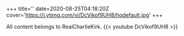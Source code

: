 +++
title=''
date=2020-08-25T04:18:20Z
cover='https://i.ytimg.com/vi/DcVikof9UH8/hqdefault.jpg'
+++

All content belongs to RealCharlieKirk.
{{< youtube DcVikof9UH8 >}}
